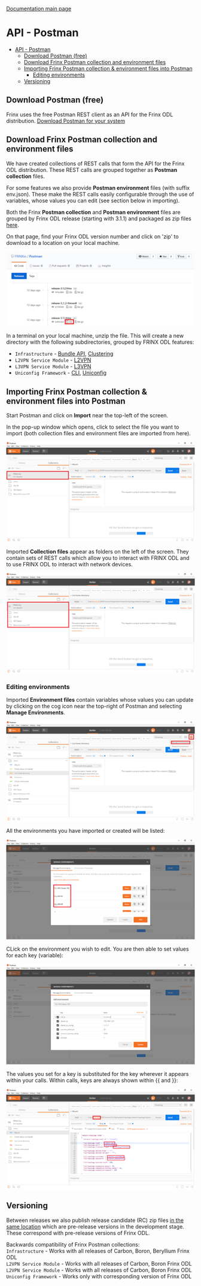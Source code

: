 [Documentation main page](https://frinxio.github.io/Frinx-docs/)  
# API - Postman
<!-- TOC -->

- [API - Postman](#api---postman)
    - [Download Postman (free)](#download-postman-free)
    - [Download Frinx Postman collection and environment files](#download-frinx-postman-collection-and-environment-files)
    - [Importing Frinx Postman collection & environment files into Postman](#importing-frinx-postman-collection--environment-files-into-postman)
        - [Editing environments](#editing-environments)
    - [Versioning](#versioning)

<!-- /TOC -->
## Download Postman (free)
Frinx uses the free Postman REST client as an API for the Frinx ODL distribution. [Download Postman for your system](https://www.getpostman.com/postman)

## Download Frinx Postman collection and environment files
We have created collections of REST calls that form the API for the Frinx ODL distribution.
These REST calls are grouped together as **Postman collection** files. 

For some features we also provide **Postman environment** files (with suffix env.json). These make the REST calls easily configurable through the use of variables, whose values you can edit (see section below in importing).

Both the Frinx **Postman collection** and **Postman environment** files are grouped by Frinx ODL release (starting with 3.1.1) and packaged as zip files [here](https://github.com/FRINXio/Postman/releases). 

On that page, find your Frinx ODL version number and click on 'zip' to download to a location on your local machine. 

![Select release](zip-files.png "Select release")  

In a terminal on your local machine, unzip the file. This will create a new directory with the 
following subdirectories, grouped by FRINX ODL features: 

* `Infrastructure`          - [Bundle API](FRINX_Features_User_Guide/using-the-frinx-api-bundle.md), [Clustering](Operations_Manual/clustering-overview)
* `L2VPN Service Module`    - [L2VPN](FRINX_Features_User_Guide/l2vpn/l2vpn-service-module.md)
* `L3VPN Service Module`    - [L3VPN](FRINX_Features_User_Guide/l3vpn/l3vpn-service-module.md)
* `Uniconfig Framework`     - [CLI](FRINX_Features_User_Guide/cli/cli-service-module.md), [Uniconfig](FRINX_Features_User_Guide/uniconfig/architecture/architecture.md)  

## Importing Frinx Postman collection & environment files into Postman
Start Postman and click on **Import** near the top-left of the screen.

In the pop-up window which opens, click to select the file you want to import (both collection files and environment files are imported from here). 

![Import into Postman](import.png "Import into Postman")  

Imported **Collection files** appear as folders on the left of the screen. They contain sets of REST calls which allow you to interact with FRINX ODL and to use FRINX ODL to interact with network devices.

![Imported collection](imported-collection.png "Imported collection")  

### Editing environments

Imported **Environment files** contain variables whose values you can update by clicking on the cog icon near the top-right of Postman and selecting **Manage Environments**.  

![Manage environments](manage-envs.png "Manage environments")  

All the environments you have imported or created will be listed:  

![Environments](environments.png "Environments")  

CLick on the environment you wish to edit. You are then able to set values for each key (variable):

![Update-envs](update-envs.png "Update-envs")  

The values you set for a key is substituted for the key wherever it appears within your calls. Within calls, keys are always shown within {{ and }}:

 ![Environment keys](env-keys.png "Environment keys")  

## Versioning
Between releases we also publish release candidate (RC) zip files [in the same location](https://github.com/FRINXio/Postman/releases) which are pre-release versions in the development stage. These correspond with pre-release versions of Frinx ODL.  

Backwards compatibility of Frinx Postman collections:   
`Infrastructure`        - Works with all releases of Carbon, Boron, Beryllium Frinx ODL  
`L2VPN Service Module`  - Works with all releases of Carbon, Boron Frinx ODL  
`L2VPN Service Module`  - Works with all releases of Carbon, Boron Frinx ODL  
`Uniconfig Framework`   - Works only with corresponding version of Frinx ODL  
